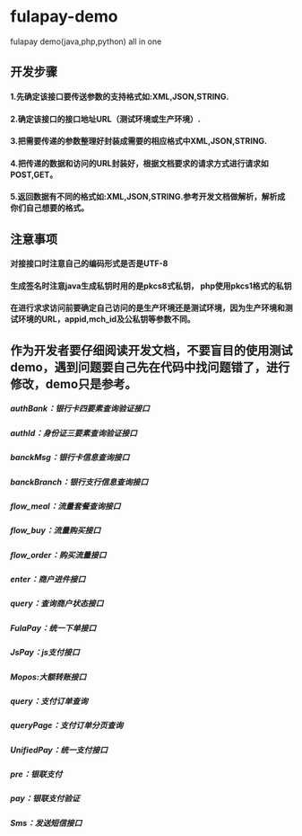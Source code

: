 # fulapay-demo
fulapay demo(java,php,python) all in one
## 开发步骤
#### 1.先确定该接口要传送参数的支持格式如:XML,JSON,STRING.
#### 2.确定该接口的接口地址URL（测试环境或生产环境）.
#### 3.把需要传递的参数整理好封装成需要的相应格式中XML,JSON,STRING.
#### 4.把传递的数据和访问的URL封装好，根据文档要求的请求方式进行请求如POST,GET。
#### 5.返回数据有不同的格式如:XML,JSON,STRING.参考开发文档做解析，解析成你们自己想要的格式。
## 注意事项
#### 对接接口时注意自己的编码形式是否是UTF-8
#### 生成签名时注意java生成私钥时用的是pkcs8式私钥， php使用pkcs1格式的私钥
#### 在进行求求访问前要确定自己访问的是生产环境还是测试环境，因为生产环境和测试环境的URL，appid,mch_id及公私钥等参数不同。

## 作为开发者要仔细阅读开发文档，不要盲目的使用测试demo，遇到问题要自己先在代码中找问题错了，进行修改，demo只是参考。
##### authBank：银行卡四要素查询验证接口
##### authId：身份证三要素查询验证接口
##### banckMsg：银行卡信息查询接口
##### banckBranch：银行支行信息查询接口
##### flow_meal：流量套餐查询接口
##### flow_buy：流量购买接口
##### flow_order：购买流量接口
##### enter：商户进件接口
##### query：查询商户状态接口
##### FulaPay：统一下单接口
##### JsPay：js支付接口
##### Mopos:大额转账接口
##### query：支付订单查询
##### queryPage：支付订单分页查询
##### UnifiedPay：统一支付接口
##### pre：银联支付
##### pay：银联支付验证
##### Sms：发送短信接口